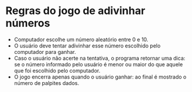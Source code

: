# Regras do jogo de adivinhar números

- Computador escolhe um número aleatório entre 0 e 10. 
- O usuário deve tentar adivinhar esse número escolhido pelo computador para ganhar. 
- Caso o usuário não acerte na tentativa, o programa retornar uma dica: se o número informado pelo usuário é menor ou maior do que aquele que foi escolhido pelo computador.
- O jogo encerra apenas quando o usuário ganhar: ao final é mostrado o número de palpites dados.
